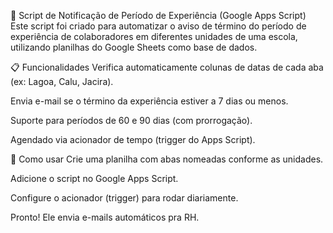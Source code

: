 🤖 Script de Notificação de Período de Experiência (Google Apps Script)
Este script foi criado para automatizar o aviso de término do período de experiência de colaboradores em diferentes unidades de uma escola, utilizando planilhas do Google Sheets como base de dados.

📋 Funcionalidades
Verifica automaticamente colunas de datas de cada aba (ex: Lagoa, Calu, Jacira).

Envia e-mail se o término da experiência estiver a 7 dias ou menos.

Suporte para períodos de 60 e 90 dias (com prorrogação).

Agendado via acionador de tempo (trigger do Apps Script).

🔧 Como usar
Crie uma planilha com abas nomeadas conforme as unidades.

Adicione o script no Google Apps Script.

Configure o acionador (trigger) para rodar diariamente.

Pronto! Ele envia e-mails automáticos pra RH.